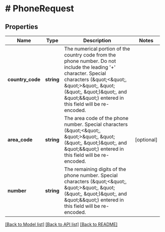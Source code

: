 # # PhoneRequest

## Properties

Name | Type | Description | Notes
------------ | ------------- | ------------- | -------------
**country_code** | **string** | The numerical portion of the country code from the phone number. Do not include the leading &#39;+&#39; character. Special characters (\&quot;&lt;\&quot;, \&quot;&gt;\&quot;, \&quot;(\&quot;, \&quot;)\&quot;, and \&quot;&amp;\&quot;) entered in this field will be re-encoded. |
**area_code** | **string** | The area code of the phone number. Special characters (\&quot;&lt;\&quot;, \&quot;&gt;\&quot;, \&quot;(\&quot;, \&quot;)\&quot;, and \&quot;&amp;\&quot;) entered in this field will be re-encoded. | [optional]
**number** | **string** | The remaining digits of the phone number. Special characters (\&quot;&lt;\&quot;, \&quot;&gt;\&quot;, \&quot;(\&quot;, \&quot;)\&quot;, and \&quot;&amp;\&quot;) entered in this field will be re-encoded. |

[[Back to Model list]](../../README.md#models) [[Back to API list]](../../README.md#endpoints) [[Back to README]](../../README.md)
